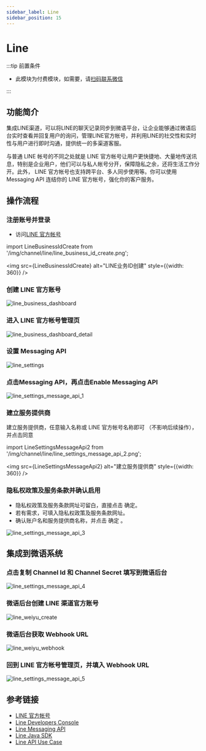 ```yaml
---
sidebar_label: Line
sidebar_position: 15
---
```


# Line

:::tip 前置条件

- 此模块为付费模块，如需要，请[扫码联系微信](/img/wechat.png)

:::

## 功能简介

集成LINE渠道，可以将LINE的聊天记录同步到微语平台，让企业能够通过微语后台实时查看并回复用户的询问，管理LINE官方帐号，并利用LINE的社交性和实时性与用户进行即时沟通，提供统一的多渠道客服。

与普通 LINE 帐号的不同之处就是 LINE 官方帐号让用户更快捷地、大量地传送讯息，特别是企业用户，他们可以与私人帐号分开，保障隐私之余，还将生活工作分开。此外， LINE 官方帐号也支持跨平台、多人同步使用等。你可以使用 Messaging API 连结你的 LINE 官方帐号，强化你的客户服务。

## 操作流程

### 注册账号并登录

- 访问[LINE 官方帐号](https://manager.LINE.biz/)

import LineBusinessIdCreate from '/img/channel/line/line_business_id_create.png';

<img src={LineBusinessIdCreate} alt="LINE业务ID创建" style={{width: 360}} />

### 创建 LINE 官方账号

![line_business_dashboard](/img/channel/line/line_business_dashboard.png)

### 进入 LINE 官方帐号管理页

![line_business_dashboard_detail](/img/channel/line/line_business_dashboard_detail.png)

### 设置 Messaging API

![line_settings](/img/channel/line/line_settings.png)

### 点击Messaging API，再点击Enable Messaging API

![line_settings_message_api_1](/img/channel/line/line_settings_message_api_1.png)

### 建立服务提供商

建立服务提供商，任意输入名称或 LINE 官方帐号名称即可 （不影响后续操作），并点击同意

import LineSettingsMessageApi2 from '/img/channel/line/line_settings_message_api_2.png';

<img src={LineSettingsMessageApi2} alt="建立服务提供商" style={{width: 360}} />

### 隐私权政策及服务条款并确认启用

- 隐私权政策及服务条款网址可留白，直接点击 确定。
- 若有需求，可填入隐私权政策及服务条款网址。
- 确认账户名和服务提供商名称，并点击 确定 。

![line_settings_message_api_3](/img/channel/line/line_settings_message_api_3.png)

## 集成到微语系统

### 点击复制 Channel Id 和 Channel Secret 填写到微语后台

![line_settings_message_api_4](/img/channel/line/line_settings_message_api_4.png)

### 微语后台创建 LINE 渠道官方账号

![line_weiyu_create](/img/channel/line/line_weiyu_create.png)

### 微语后台获取 Webhook URL

![line_weiyu_webhook](/img/channel/line/line_weiyu_webhook.png)

### 回到 LINE 官方帐号管理页，并填入 Webhook URL

![line_settings_message_api_5](/img/channel/line/line_settings_message_api_5.png)

## 参考链接

- [LINE 官方帐号](https://manager.LINE.biz/)
- [Line Developers Console](https://developers.line.biz/console/)
- [Line Messaging API](https://developers.line.biz/en/docs/messaging-api/overview/)
- [Line Java SDK](https://github.com/line/line-bot-sdk-java)
- [Line API Use Case](https://developers.line.biz/en/docs/messaging-api/overview/#line-api-use-case)

